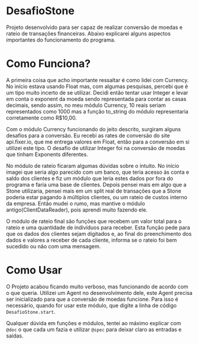 # DesafioStone

  Projeto desenvolvido para ser capaz de realizar conversão de moedas e rateio de transações financeiras. Abaixo explicarei alguns aspectos importantes do funcionamento do programa.

# Como Funciona?

  A primeira coisa que acho importante ressaltar é como lidei com Currency. No início estava usando Float mas, com algumas pesquisas, percebi que é um tipo muito incerto de se utilizar. Decidi então tentar usar Integer e levar em conta o exponent da moeda sendo representada para contar as casas decimais, sendo assim, no meu módulo Currency, 10 reais seriam representados como 1000 mas a função to_string do módulo representaria corretamente como R$10,00.

  Com o módulo Currency funcionando do jeito descrito, surgiram alguns desafios para a conversão. Eu recebi as rates de conversão do site api.fixer.io, que me entrega valores em Float, então para a conversão em si utilizei este tipo. O desafio de utilizar Integer foi na conversão de moedas que tinham Exponents diferentes.

  No módulo de rateio ficaram algumas dúvidas sobre o intuito. No início imagei que seria algo parecido com um banco, que teria acesso às conta e saldo dos clientes e fiz um módulo que leria estes dados por fora do programa e faria uma base de clientes. Depois pensei mais em algo que a Stone utilizaria, pensei mais em um split real de transações que a Stone poderia estar pagando à múltiplos clientes, ou um rateio de custos interno da empresa. Então mudei o rumo, mas mantive o módulo antigo(ClientDataReader), pois aprendi muito fazendo ele.

  O módulo de rateio final são funções que recebem um valor total para o rateio e uma quantidade de indivíduos para receber. Esta função pede para que os dados dos clientes sejam digitados e, ao final do preenchimento dos dados e valores a receber de cada cliente, informa se o rateio foi bem sucedido ou não com uma mensagem.

# Como Usar

  O Projeto acabou ficando muito verboso, mas funcionando de acordo com o que queria. Utilizei um Agent no desenvolvimento dele, este Agent precisa ser inicializado para que a conversão de moedas funcione. Para isso é necessário, quando for usar este módulo, que digite a linha de código `DesafioStone.start`.

  Qualquer dúvida em funções e módulos, tentei ao máximo explicar com `@doc` o que cada um fazia e utilizar `@spec` para deixar claro as entradas e saídas.

